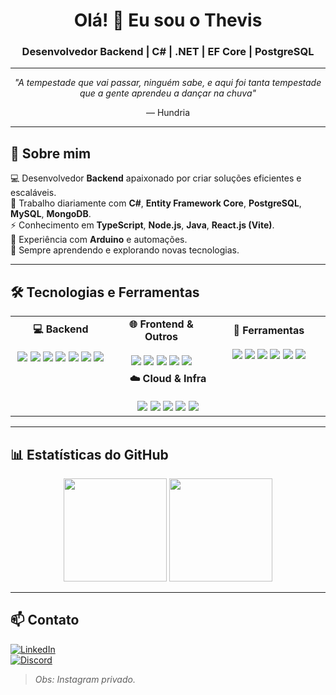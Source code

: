 <h1 align="center">Olá! 👋 Eu sou o Thevis</h1>
<h3 align="center">Desenvolvedor Backend | C# | .NET | EF Core | PostgreSQL</h3>

---

<p align="center"><i>"A tempestade que vai passar, ninguém sabe, e aqui foi tanta tempestade que a gente aprendeu a dançar na chuva"</i></p>
<p align="center">— Hundria</p>

---

## 📌 Sobre mim
💻 Desenvolvedor **Backend** apaixonado por criar soluções eficientes e escaláveis.  
🚀 Trabalho diariamente com **C#**, **Entity Framework Core**, **PostgreSQL**, **MySQL**, **MongoDB**.  
⚡ Conhecimento em **TypeScript**, **Node.js**, **Java**, **React.js (Vite)**.  
🔌 Experiência com **Arduino** e automações.  
🎯 Sempre aprendendo e explorando novas tecnologias.  

---

## 🛠️ Tecnologias e Ferramentas

<div align="center">

<table>
<tr>

<td align="center" width="300px">
<b>💻 Backend</b><br><br>
<img src="https://img.shields.io/badge/-C%23-239120?style=flat-square&logo=c-sharp&logoColor=white" />
<img src="https://img.shields.io/badge/-.NET-512BD4?style=flat-square&logo=dotnet&logoColor=white" />
<img src="https://img.shields.io/badge/-Entity%20Framework%20Core-512BD4?style=flat-square" />
<img src="https://img.shields.io/badge/-PostgreSQL-316192?style=flat-square&logo=postgresql&logoColor=white" />
<img src="https://img.shields.io/badge/-MySQL-4479A1?style=flat-square&logo=mysql&logoColor=white" />
<img src="https://img.shields.io/badge/-MongoDB-47A248?style=flat-square&logo=mongodb&logoColor=white" />
<img src="https://img.shields.io/badge/-Java-007396?style=flat-square&logo=java&logoColor=white" />
</td>

<td align="center" width="300px">
<b>🌐 Frontend & Outros</b><br><br>
<img src="https://img.shields.io/badge/-TypeScript-3178C6?style=flat-square&logo=typescript&logoColor=white" />
<img src="https://img.shields.io/badge/-React-61DAFB?style=flat-square&logo=react&logoColor=black" />
<img src="https://img.shields.io/badge/-Vite-646CFF?style=flat-square&logo=vite&logoColor=white" />
<img src="https://img.shields.io/badge/-Node.js-339933?style=flat-square&logo=node.js&logoColor=white" />
<img src="https://img.shields.io/badge/-Arduino-00979D?style=flat-square&logo=arduino&logoColor=white" />
</td>

<td align="center" width="300px">
<b>🔧 Ferramentas</b><br><br>
<img src="https://img.shields.io/badge/-Visual%20Studio-5C2D91?style=flat-square&logo=visual-studio&logoColor=white" />
<img src="https://img.shields.io/badge/-VS%20Code-007ACC?style=flat-square&logo=visual-studio-code&logoColor=white" />
<img src="https://img.shields.io/badge/-Git-F05032?style=flat-square&logo=git&logoColor=white" />
<img src="https://img.shields.io/badge/-DBeaver-372923?style=flat-square&logo=dbeaver&logoColor=white" />
<img src="https://img.shields.io/badge/-Mongo%20Compass-47A248?style=flat-square&logo=mongodb&logoColor=white" />
<img src="https://img.shields.io/badge/-Discord-5865F2?style=flat-square&logo=discord&logoColor=white" />
</td>

</tr>
<tr>

<td align="center" colspan="3">
<b>☁️ Cloud & Infra</b><br><br>
<img src="https://img.shields.io/badge/-AWS-232F3E?style=flat-square&logo=amazon-aws&logoColor=white" />
<img src="https://img.shields.io/badge/-Google%20Cloud-4285F4?style=flat-square&logo=google-cloud&logoColor=white" />
<img src="https://img.shields.io/badge/-DigitalOcean-0080FF?style=flat-square&logo=digitalocean&logoColor=white" />
<img src="https://img.shields.io/badge/-Docker-2496ED?style=flat-square&logo=docker&logoColor=white" />
<img src="https://img.shields.io/badge/-GitHub%20Actions-2088FF?style=flat-square&logo=github-actions&logoColor=white" />
</td>

</tr>
</table>

</div>

---

## 📊 Estatísticas do GitHub
<p align="center">
  <img src="https://github-readme-stats.vercel.app/api?username=Thevis-07&show_icons=true&theme=tokyonight" height="165"/>
  <img src="https://github-readme-stats.vercel.app/api/top-langs/?username=Thevis-07&layout=compact&theme=tokyonight" height="165"/>
</p>

---

## 📫 Contato
[![LinkedIn](https://img.shields.io/badge/-LinkedIn-0A66C2?style=for-the-badge&logo=linkedin&logoColor=white)](SEU_LINKEDIN)  
[![Discord](https://img.shields.io/badge/-Discord-5865F2?style=for-the-badge&logo=discord&logoColor=white)](SEU_DISCORD)  

> *Obs: Instagram privado.*
